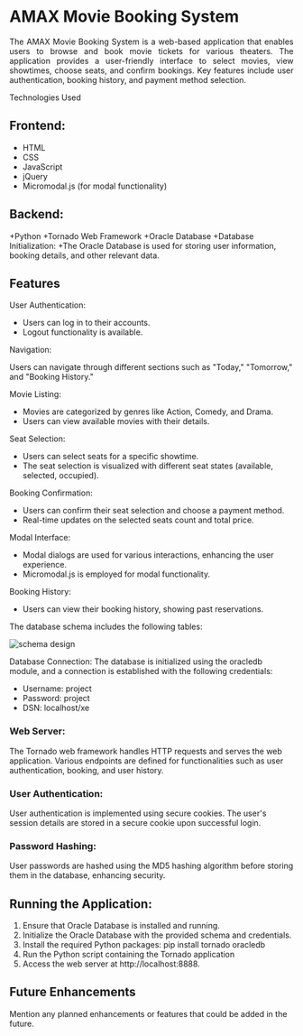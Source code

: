 # AMAX Movie Booking System

 <div align="justify"> The AMAX Movie Booking System is a web-based application that enables users to browse and book movie tickets for various theaters. The application provides a user-friendly interface to select movies, view showtimes, choose seats, and confirm bookings. Key features include user authentication, booking history, and payment method selection.
</div>


Technologies Used

## Frontend:
+ HTML
+ CSS
+ JavaScript
+ jQuery
+ Micromodal.js (for modal functionality)
  
## Backend:

+Python
+Tornado Web Framework
+Oracle Database
+Database Initialization:
+The Oracle Database is used for storing user information, booking details, and other relevant data. 

## Features

User Authentication:

+ Users can log in to their accounts.
+ Logout functionality is available.
  
Navigation:

Users can navigate through different sections such as "Today," "Tomorrow," and "Booking History."

Movie Listing:

+ Movies are categorized by genres like Action, Comedy, and Drama.
+ Users can view available movies with their details.

Seat Selection:

+ Users can select seats for a specific showtime.
+ The seat selection is visualized with different seat states (available, selected, occupied).

Booking Confirmation:

+ Users can confirm their seat selection and choose a payment method.
+ Real-time updates on the selected seats count and total price.

Modal Interface:

+ Modal dialogs are used for various interactions, enhancing the user experience.
+ Micromodal.js is employed for modal functionality.

Booking History:

+ Users can view their booking history, showing past reservations.

The database schema includes the following tables:

![schema design](https://github.com/shivatejapecheti/AMAX-Movie-Booking-System/assets/126412107/9dba258f-7b3c-40b0-90d6-4e8d79fbf488)

Database Connection:
The database is initialized using the oracledb module, and a connection is established with the following credentials:

+ Username: project
+ Password: project
+ DSN: localhost/xe

### Web Server:
The Tornado web framework handles HTTP requests and serves the web application. Various endpoints are defined for functionalities such as user authentication, booking, and user history.

### User Authentication:
User authentication is implemented using secure cookies. The user's session details are stored in a secure cookie upon successful login.

### Password Hashing:
User passwords are hashed using the MD5 hashing algorithm before storing them in the database, enhancing security.

## Running the Application:

1. Ensure that Oracle Database is installed and running.
2. Initialize the Oracle Database with the provided schema and credentials.
3. Install the required Python packages: pip install tornado oracledb
4. Run the Python script containing the Tornado application
5. Access the web server at http://localhost:8888.

## Future Enhancements
Mention any planned enhancements or features that could be added in the future.

